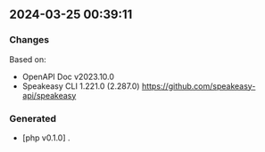 

## 2024-03-25 00:39:11
### Changes
Based on:
- OpenAPI Doc v2023.10.0 
- Speakeasy CLI 1.221.0 (2.287.0) https://github.com/speakeasy-api/speakeasy
### Generated
- [php v0.1.0] .